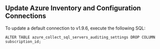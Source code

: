 ## Update Azure Inventory and Configuration Connections

To update a default connection to v1.9.6, execute the following SQL:

~~~
ALTER TABLE azure_collect_sql_servers_auditing_settings DROP COLUMN subscription_id;
~~~

